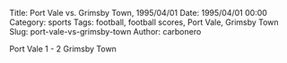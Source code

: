 Title: Port Vale vs. Grimsby Town, 1995/04/01
Date: 1995/04/01 00:00
Category: sports
Tags: football, football scores, Port Vale, Grimsby Town
Slug: port-vale-vs-grimsby-town
Author: carbonero


Port Vale 1 - 2 Grimsby Town
